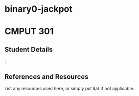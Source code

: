 # binary0-jackpot

# CMPUT 301 

## Student Details

<Student Name> : <ccid>

## References and Resources

List any resources used here, or simply put `N/A` if not applicable.


